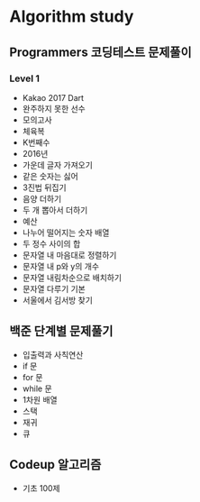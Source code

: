 # Algorithm study

## Programmers 코딩테스트 문제풀이


  ### Level 1
   - Kakao 2017 Dart
   - 완주하지 못한 선수
   - 모의고사
   - 체육복
   - K번째수
   - 2016년
   - 가운데 글자 가져오기
   - 같은 숫자는 싫어
   - 3진법 뒤집기
   - 음양 더하기
   - 두 개 뽑아서 더하기
   - 예산
   - 나누어 떨어지는 숫자 배열
   - 두 정수 사이의 합
   - 문자열 내 마음대로 정렬하기
   - 문자열 내 p와 y의 개수
   - 문자열 내림차순으로 배치하기
   - 문자열 다루기 기본
   - 서울에서 김서방 찾기

## 백준 단계별 문제풀기
  - 입출력과 사칙연산
  - if 문
  - for 문
  - while 문
  - 1차원 배열
  - 스택
  - 재귀
  - 큐 

## Codeup 알고리즘
  - 기초 100제
  
